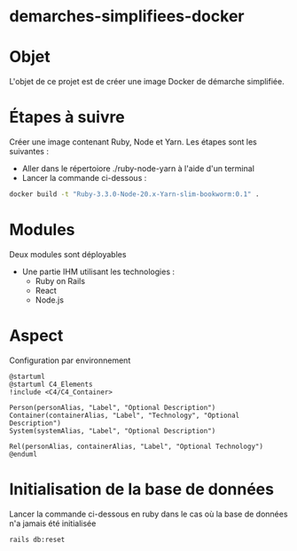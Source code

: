 # demarches-simplifiees-docker

# Objet

L'objet de ce projet est de créer une image Docker de démarche simplifiée.

# Étapes à suivre

Créer une image contenant Ruby, Node et Yarn. Les étapes sont les suivantes :

- Aller dans le répertoiore ./ruby-node-yarn à l'aide d'un terminal
- Lancer la commande ci-dessous :

```bash
docker build -t "Ruby-3.3.0-Node-20.x-Yarn-slim-bookworm:0.1" .
```

# Modules

Deux modules sont déployables

* Une partie IHM utilisant les technologies :
  * Ruby on Rails
  * React
  * Node.js

# Aspect

Configuration par environnement

```plantuml
@startuml
@startuml C4_Elements
!include <C4/C4_Container>

Person(personAlias, "Label", "Optional Description")
Container(containerAlias, "Label", "Technology", "Optional Description")
System(systemAlias, "Label", "Optional Description")

Rel(personAlias, containerAlias, "Label", "Optional Technology")
@enduml
```

# Initialisation de la base de données

Lancer la commande ci-dessous en ruby dans le cas où la base de données n'a jamais été initialisée

```bash
rails db:reset
```